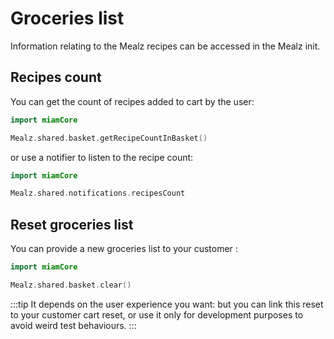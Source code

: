 # Groceries list

Information relating to the Mealz recipes can be accessed in the Mealz init.

## Recipes count

You can get the count of recipes added to cart by the user:
```swift
import miamCore

Mealz.shared.basket.getRecipeCountInBasket()
```
or use a notifier to listen to the recipe count:
```swift
import miamCore

Mealz.shared.notifications.recipesCount
```

## Reset groceries list

You can provide a new groceries list to your customer :

```swift
import miamCore

Mealz.shared.basket.clear()
```

:::tip
It depends on the user experience you want: but you can link this reset to your customer cart reset,
or use it only for development purposes to avoid weird test behaviours.
:::